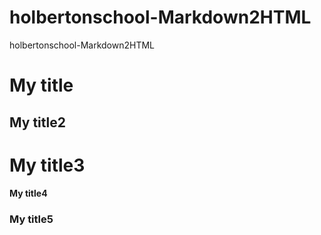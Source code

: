 # holbertonschool-Markdown2HTML
holbertonschool-Markdown2HTML
# My title
## My title2
# My title3
#### My title4
### My title5